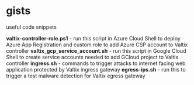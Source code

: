 # gists
useful code snippets

<b>valtix-controller-role.ps1</b> - run this script in Azure Cloud Shell to deploy Azure App Registration and custom role to add Azure CSP account to Valtix controller
<b>valtix_gcp_service_account.sh</b> - run this script in Google Cloud Shell to create service accounts needed to add GCloud project to Valtix controller
<b>ingress.sh</b> - commands to trigger attacks to internet facing web application protected by Valtix ingress gateway
<b>egress-ips.sh</b> - run this to trigger a test malware detection for Valtix egress gateway
